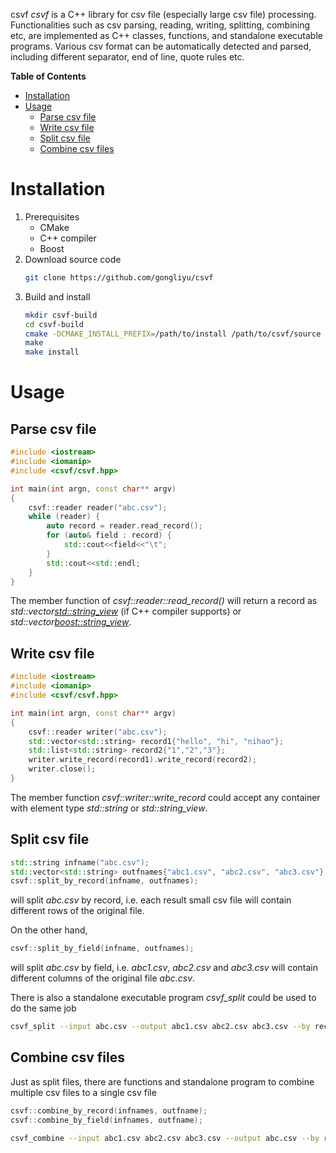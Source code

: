 csvf
*csvf* is a C++ library for csv file (especially large csv file) processing. Functionalities such as csv parsing, reading, writing, splitting, combining etc, are implemented as C++ classes, functions, and standalone executable programs. Various csv format can be automatically detected and parsed, including different separator, end of line, quote rules etc.

<!-- markdown-toc start - Don't edit this section. Run M-x markdown-toc-refresh-toc -->
**Table of Contents**

- [Installation](#installation)
- [Usage](#usage)
    - [Parse csv file](#parse-csv-file)
    - [Write csv file](#write-csv-file)
    - [Split csv file](#split-csv-file)
    - [Combine csv files](#combine-csv-files)

<!-- markdown-toc end -->


# Installation #

1. Prerequisites
   * CMake
   * C++ compiler
   * Boost
2. Download source code
   ```bash
   git clone https://github.com/gongliyu/csvf
   ```
3. Build and install
   ```bash
   mkdir csvf-build
   cd csvf-build
   cmake -DCMAKE_INSTALL_PREFIX=/path/to/install /path/to/csvf/source
   make
   make install
   ```

# Usage #

## Parse csv file ##

``` C++
#include <iostream>
#include <iomanip>
#include <csvf/csvf.hpp>

int main(int argn, const char** argv)
{
    csvf::reader reader("abc.csv");
    while (reader) {
        auto record = reader.read_record();
        for (auto& field : record) {
            std::cout<<field<<"\t";
        }
        std::cout<<std::endl;
    }
}
```
The member function of  *csvf::reader::read_record()* will return a record as  *std::vector<std::string_view>* (if C++ compiler supports) or *std::vector<boost::string_view>*.

## Write csv file ##

``` C++
#include <iostream>
#include <iomanip>
#include <csvf/csvf.hpp>

int main(int argn, const char** argv)
{
    csvf::reader writer("abc.csv");
    std::vector<std::string> record1{"hello", "hi", "nihao"};
    std::list<std::string> record2{"1","2","3"};
    writer.write_record(record1).write_record(record2);
    writer.close();
}
```
The member function *csvf::writer::write_record* could accept any container with element type *std::string* or *std::string_view*.

## Split csv file ##

``` C++
std::string infname("abc.csv");
std::vector<std::string> outfnames{"abc1.csv", "abc2.csv", "abc3.csv"};
csvf::split_by_record(infname, outfnames);
```
will split *abc.csv* by record, i.e. each result small csv file will contain different rows of the original file. 

On the other hand,

``` C++
csvf::split_by_field(infname, outfnames);
```
will split *abc.csv* by field, i.e. *abc1.csv*, *abc2.csv* and *abc3.csv* will contain different columns of the original file *abc.csv*.

There is also a standalone executable program *csvf_split* could be used to do the same job

``` bash
csvf_split --input abc.csv --output abc1.csv abc2.csv abc3.csv --by record
```


## Combine csv files ##

Just as split files, there are functions and standalone program to combine multiple csv files to a single csv file

``` C++
csvf::combine_by_record(infnames, outfname);
csvf::combine_by_field(infnames, outfname);
```

``` bash
csvf_combine --input abc1.csv abc2.csv abc3.csv --output abc.csv --by record
```

